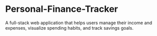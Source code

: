 # Personal-Finance-Tracker
A full-stack web application that helps users manage their income and expenses, visualize spending habits, and track savings goals.
